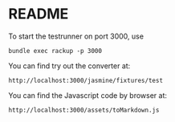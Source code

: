 # README

To start the testrunner on port 3000, use

    bundle exec rackup -p 3000

You can find try out the converter at:

    http://localhost:3000/jasmine/fixtures/test

You can find the Javascript code by browser at:

    http://localhost:3000/assets/toMarkdown.js